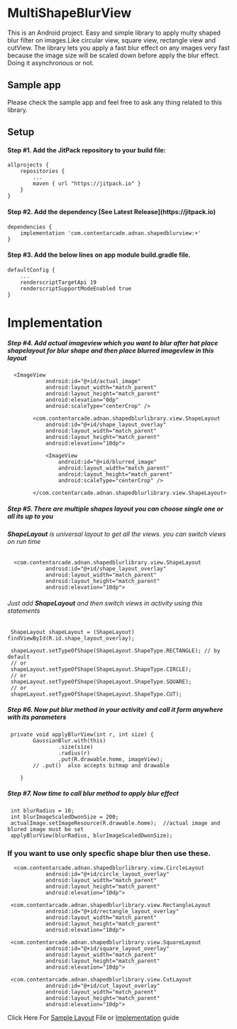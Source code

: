 # MultiShapeBlurView
This is an Android project. Easy and simple library to apply multy shaped blur filter on images.Like circular view, square view, rectangle view and cutView. The library lets you apply a fast blur effect on any images very fast because the image size will be scaled down before apply the blur effect. Doing it asynchronous or not.
<h2>Sample app</h2>
Please check the sample app and feel free to ask any thing related to this library.

<h2>Setup</h2>
<h4>Step #1. Add the JitPack repository to your build file:</h4>

```
allprojects {
    repositories {
        ...
        maven { url "https://jitpack.io" }
    }
}
```

<h4>Step #2. Add the dependency [See Latest Release](https://jitpack.io) </h4>

```
dependencies {
    implementation 'com.contentarcade.adnan.shapedblurview:+'
}
```
<h4>Step #3. Add the below lines on app module build.gradle file. </h4>

```
defaultConfig {
    ...
    renderscriptTargetApi 19
    renderscriptSupportModeEnabled true
}
```

<h1>Implementation</h1>

<h5>Step #4. Add actual imageview which you want  to blur after hat place <b>shapelayout</b> for blur shape and then place blurred imagevIew in this layout </h5>

```
  <ImageView
            android:id="@+id/actual_image"
            android:layout_width="match_parent"
            android:layout_height="match_parent"
            android:elevation="0dp"
            android:scaleType="centerCrop" />

        <com.contentarcade.adnan.shapedblurlibrary.view.ShapeLayout
            android:id="@+id/shape_layout_overlay"
            android:layout_width="match_parent"
            android:layout_height="match_parent"
            android:elevation="10dp">

            <ImageView
                android:id="@+id/blurred_image"
                android:layout_width="match_parent"
                android:layout_height="match_parent"
                android:scaleType="centerCrop" />

        </com.contentarcade.adnan.shapedblurlibrary.view.ShapeLayout>

```

<h5>Step #5. There are multiple shapes layout you can choose single one or all its up to you </h5>
 <h6><b>ShapeLayout</b> is universal layout to get all the views. you can switch views on run time</h6> 

```
  <com.contentarcade.adnan.shapedblurlibrary.view.ShapeLayout
            android:id="@+id/shape_layout_overlay"
            android:layout_width="match_parent"
            android:layout_height="match_parent"
            android:elevation="10dp">
  ```
  
<h6>Just add <b>ShapeLayout</b> and then switch views in activity using this statements</h6>

     ShapeLayout shapeLayout = (ShapeLayout) findViewById(R.id.shape_layout_overlay);
     
     shapeLayout.setTypeOfShape(ShapeLayout.ShapeType.RECTANGLE); // by default
     // or 
     shapeLayout.setTypeOfShape(ShapeLayout.ShapeType.CIRCLE);
     // or 
     shapeLayout.setTypeOfShape(ShapeLayout.ShapeType.SQUARE);
     // or
     shapeLayout.setTypeOfShape(ShapeLayout.ShapeType.CUT);

<h5>Step #6. Now put blur method in your activity and call it form anywhere with its parameters </h5>

```
 private void applyBlurView(int r, int size) {
        GaussianBlur.with(this)
                .size(size)
                .radius(r)
                .put(R.drawable.home, imageView);
        // .put()  also accepts bitmap and drawable

    }
```

<h5>Step #7. Now time to call blur method to apply blur effect </h5>

```
 int blurRadius = 10;
 int blurImageScaledDwonSize = 200;
 actualImage.setImageResource(R.drawable.home);  //actual image and blured image must be set
 applyBlurView(blurRadius, blurImageScaledDwonSize);
```

<h3>If you want to use only specfic shape blur then use these.</h3>

```
  <com.contentarcade.adnan.shapedblurlibrary.view.CircleLayout
            android:id="@+id/circle_layout_overlay"
            android:layout_width="match_parent"
            android:layout_height="match_parent"
            android:elevation="10dp">
```

```
 <com.contentarcade.adnan.shapedblurlibrary.view.RectangleLayout
            android:id="@+id/rectangle_layout_overlay"
            android:layout_width="match_parent"
            android:layout_height="match_parent"
            android:elevation="10dp">
``` 

```
 <com.contentarcade.adnan.shapedblurlibrary.view.SquareLayout
            android:id="@+id/square_layout_overlay"
            android:layout_width="match_parent"
            android:layout_height="match_parent"
            android:elevation="10dp">
``` 

```
 <com.contentarcade.adnan.shapedblurlibrary.view.CutLayout
            android:id="@+id/cut_layout_overlay"
            android:layout_width="match_parent"
            android:layout_height="match_parent"
            android:elevation="10dp">
``` 



Click Here For [Sample Layout](https://github.com/Adnan865/MultiShapeBlurView/tree/master/app/src/main/java/com/contentarcade/adnan/shapedblurview) File or  [Implementation](https://github.com/Adnan865/MultiShapeBlurView/tree/master/app/src/main/res/layout) guide




